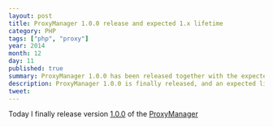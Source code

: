 ```yaml
---
layout: post
title: ProxyManager 1.0.0 release and expected 1.x lifetime
category: PHP
tags: ["php", "proxy"]
year: 2014
month: 12
day: 11
published: true
summary: ProxyManager 1.0.0 has been released together with the expected support schedule for 1.x
description: ProxyManager 1.0.0 is finally released, and an expected lifetime for the 1.x series is also attached with it!
tweet: 
---
```


<p>
    Today I finally release version 
    <a href="https://github.com/Ocramius/ProxyManager/releases/tag/1.0.0" target="_blank">1.0.0</a> of the 
    <a href="https://github.com/Ocramius/ProxyManager/" target="_blank">ProxyManager</a>
</p>

